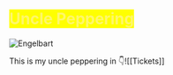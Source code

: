 # <mark style="color: #FFF3A3A6;">Uncle Peppering</mark> 

![Engelbart]([[aaa]])

This is my uncle peppering in 👇![[Tickets]]
